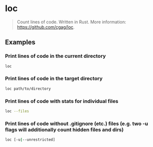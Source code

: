 # loc

> Count lines of code. Written in Rust. More information: <https://github.com/cgag/loc>.

## Examples

### Print lines of code in the current directory

```bash
loc
```

### Print lines of code in the target directory

```bash
loc path/to/directory
```

### Print lines of code with stats for individual files

```bash
loc --files
```

### Print lines of code without .gitignore (etc.) files (e.g. two -u flags will additionally count hidden files and dirs)

```bash
loc [-u|--unrestricted]
```
